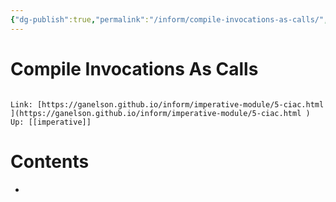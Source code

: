 ```yaml
---
{"dg-publish":true,"permalink":"/inform/compile-invocations-as-calls/","dgHomeLink":true,"dgPassFrontmatter":false}
---
```


# Compile Invocations As Calls
```ad-info

Link: [https://ganelson.github.io/inform/imperative-module/5-ciac.html ](https://ganelson.github.io/inform/imperative-module/5-ciac.html )
Up: [[imperative]]
```

# Contents
- 